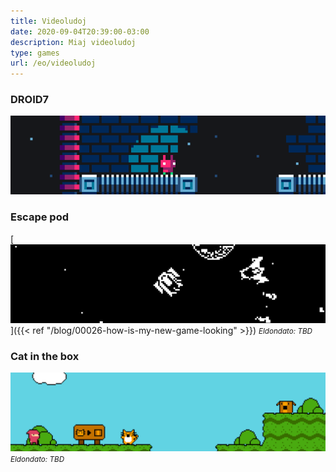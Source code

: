 ```yaml
---
title: Videoludoj
date: 2020-09-04T20:39:00-03:00
description: Miaj videoludoj
type: games
url: /eo/videoludoj
---
```


### DROID7

[![DROID7](droid7.gif)](droid7)

### Escape pod

[![Escape pod](escape_pod.png)]({{< ref "/blog/00026-how-is-my-new-game-looking" >}})
<small>_Eldondato: TBD_</small>

### Cat in the box

![Cat in the box](cat_in_the_box.png)
<small>_Eldondato: TBD_</small>
